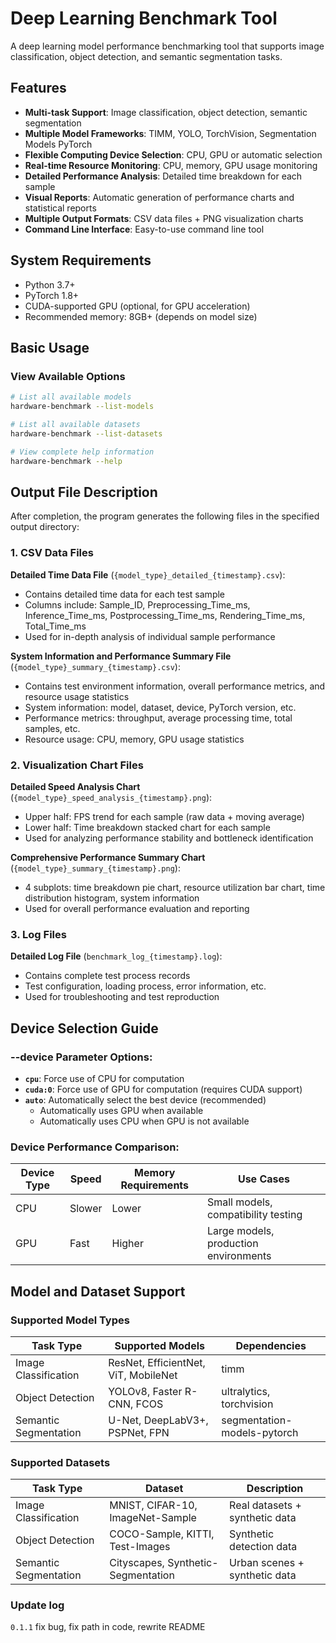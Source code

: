 # Deep Learning Benchmark Tool

A deep learning model performance benchmarking tool that supports image classification, object detection, and semantic segmentation tasks.

## Features

- **Multi-task Support**: Image classification, object detection, semantic segmentation
- **Multiple Model Frameworks**: TIMM, YOLO, TorchVision, Segmentation Models PyTorch
- **Flexible Computing Device Selection**: CPU, GPU or automatic selection
- **Real-time Resource Monitoring**: CPU, memory, GPU usage monitoring
- **Detailed Performance Analysis**: Detailed time breakdown for each sample
- **Visual Reports**: Automatic generation of performance charts and statistical reports
- **Multiple Output Formats**: CSV data files + PNG visualization charts
- **Command Line Interface**: Easy-to-use command line tool

## System Requirements

- Python 3.7+
- PyTorch 1.8+
- CUDA-supported GPU (optional, for GPU acceleration)
- Recommended memory: 8GB+ (depends on model size)


## Basic Usage

### View Available Options
```bash
# List all available models
hardware-benchmark --list-models

# List all available datasets
hardware-benchmark --list-datasets

# View complete help information
hardware-benchmark --help
```


## Output File Description

After completion, the program generates the following files in the specified output directory:

### 1. CSV Data Files

**Detailed Time Data File** (`{model_type}_detailed_{timestamp}.csv`):
- Contains detailed time data for each test sample
- Columns include: Sample_ID, Preprocessing_Time_ms, Inference_Time_ms, Postprocessing_Time_ms, Rendering_Time_ms, Total_Time_ms
- Used for in-depth analysis of individual sample performance

**System Information and Performance Summary File** (`{model_type}_summary_{timestamp}.csv`):
- Contains test environment information, overall performance metrics, and resource usage statistics
- System information: model, dataset, device, PyTorch version, etc.
- Performance metrics: throughput, average processing time, total samples, etc.
- Resource usage: CPU, memory, GPU usage statistics

### 2. Visualization Chart Files

**Detailed Speed Analysis Chart** (`{model_type}_speed_analysis_{timestamp}.png`):
- Upper half: FPS trend for each sample (raw data + moving average)
- Lower half: Time breakdown stacked chart for each sample
- Used for analyzing performance stability and bottleneck identification

**Comprehensive Performance Summary Chart** (`{model_type}_summary_{timestamp}.png`):
- 4 subplots: time breakdown pie chart, resource utilization bar chart, time distribution histogram, system information
- Used for overall performance evaluation and reporting

### 3. Log Files

**Detailed Log File** (`benchmark_log_{timestamp}.log`):
- Contains complete test process records
- Test configuration, loading process, error information, etc.
- Used for troubleshooting and test reproduction

## Device Selection Guide

### --device Parameter Options:

- **`cpu`**: Force use of CPU for computation
- **`cuda:0`**: Force use of GPU for computation (requires CUDA support)
- **`auto`**: Automatically select the best device (recommended)
  - Automatically uses GPU when available
  - Automatically uses CPU when GPU is not available

### Device Performance Comparison:

| Device Type | Speed | Memory Requirements | Use Cases |
|-------------|-------|-------------------|-----------|
| CPU | Slower | Lower | Small models, compatibility testing |
| GPU | Fast | Higher | Large models, production environments |

## Model and Dataset Support

### Supported Model Types

| Task Type | Supported Models | Dependencies |
|-----------|------------------|--------------|
| Image Classification | ResNet, EfficientNet, ViT, MobileNet | timm |
| Object Detection | YOLOv8, Faster R-CNN, FCOS | ultralytics, torchvision |
| Semantic Segmentation | U-Net, DeepLabV3+, PSPNet, FPN | segmentation-models-pytorch |

### Supported Datasets

| Task Type | Dataset | Description |
|-----------|---------|-------------|
| Image Classification | MNIST, CIFAR-10, ImageNet-Sample | Real datasets + synthetic data |
| Object Detection | COCO-Sample, KITTI, Test-Images | Synthetic detection data |
| Semantic Segmentation | Cityscapes, Synthetic-Segmentation | Urban scenes + synthetic data |


### Update log

`0.1.1` fix bug, fix path in code, rewrite README